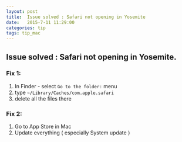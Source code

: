 ```yaml
---
layout: post  
title:  Issue solved : Safari not opening in Yosemite  
date:   2015-7-11 11:29:00  
categories: tip  
tags: tip_mac
---
```

## Issue solved : Safari not opening in Yosemite.
### Fix 1: 

1. In Finder -  select `Go to the folder:` menu
2. type `~/Library/Caches/com.apple.safari`
3. delete all the files there

### Fix 2:

1. Go to App Store in Mac
2. Update everything ( especially System update )


